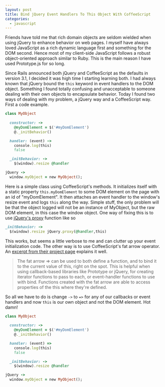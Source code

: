 ```yaml
---
layout: post
title: Bind jQuery Event Handlers To This Object With CoffeeScript
categories: 
  - javascript
---
```


<p>
  Friends have told me that rich domain objects are seldom wielded when using jQuery to enhance behavior on web pages. I myself have always loved JavaScript as a rich dynamic language first and something for the DOM second. Hence most of my client-side JavaScript follows a robust object-oriented approach similar to Ruby. This is the main reason I have used Prototype.js for so long.
</p>

<p>
  Since Rails announced both jQuery and CoffeeScript as the defaults in version 3.1, I decided it was high time I starting learning both. I had always known that jQuery bound the <code>this</code> keyword in event handlers to the DOM object. Something I found totally confusing and unacceptable to someone dealing with their own objects to encapsulate behavior. Today I found two ways of dealing with my problem, a jQuery way and a CoffeeScript way. First a code example. 
</p>


~~~ruby
class MyObject
  
  constructor: ->
    @myDomElement = $('#myDomElement')
    @._initBehavior()

  handler: (event) ->
    console.log(this)
    false

  _initBehavior: ->
    $(window).resize @handler

jQuery ->
  window.myObject = new MyObject();
~~~

<p>
  Here is a simple class using CoffeeScript's methods. It initializes itself with a static property <code>this.myDomElement</code> to some DOM element on the page with an id of "myDomElement". It then attaches an event handler to the window's resize event and logs <code>this</code> along the way. Simple stuff, the only problem will be that the object logged will not be an instance of MyObject, but the raw DOM element, in this case the window object. One way of fixing this is to use <a href="http://api.jquery.com/jQuery.proxy/">jQuery's proxy</a> function like so
</p>

~~~ruby
_initBehavior: ->
  $(window).resize jQuery.proxy(@handler,this)
~~~

<p>
  This works, but seems a little verbose to me and can clutter up your event initialization code. The other way is to use CoffeeScript's fat arrow operator. An <a href="http://jashkenas.github.com/coffee-script/">excerpt from their project page</a> explains it well.
</p>

<blockquote>
  The fat arrow => can be used to both define a function, and to bind it to the current value of this, right on the spot. This is helpful when using callback-based libraries like Prototype or jQuery, for creating iterator functions to pass to each, or event-handler functions to use with bind. Functions created with the fat arrow are able to access properties of the this where they're defined.
</blockquote>

<p>
  So all we have to do is change <code>-></code> to <code>=></code> for any of our callbacks or event handlers and now <code>this</code> is our own object and not the DOM element. Hot damn!
</p>

~~~ruby
class MyObject
  
  constructor: ->
    @myDomElement = $('#myDomElement')
    @._initBehavior()

  handler: (event) =>
    console.log(this)
    false

  _initBehavior: ->
    $(window).resize @handler

jQuery ->
  window.myObject = new MyObject();
~~~




